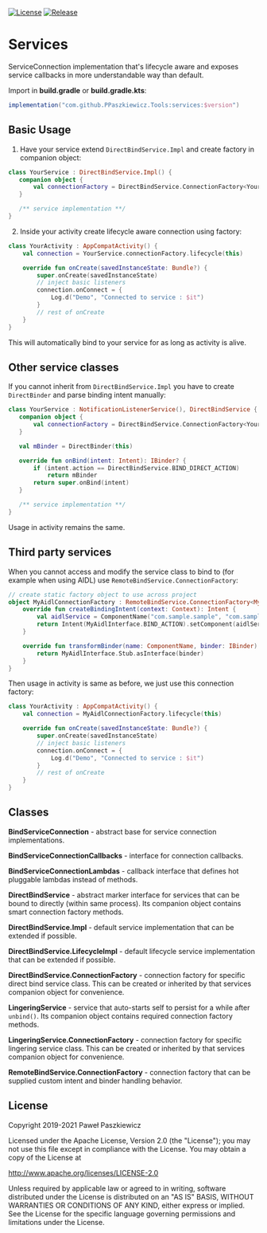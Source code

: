 [![License](https://img.shields.io/badge/License-Apache%202.0-blue.svg)](https://opensource.org/licenses/Apache-2.0)
[![Release](https://jitpack.io/v/PPaszkiewicz/Tools.svg)](https://jitpack.io/#PPaszkiewicz/Tools)

Services
=======

ServiceConnection implementation that's lifecycle aware and exposes service callbacks in more
understandable way than default.

Import in **build.gradle** or **build.gradle.kts**:
```gradle    
implementation("com.github.PPaszkiewicz.Tools:services:$version")
```

## Basic Usage
1. Have your service extend `DirectBindService.Impl` and create factory in companion object:
 ```kotlin
class YourService : DirectBindService.Impl() {
    companion object {
        val connectionFactory = DirectBindService.ConnectionFactory<YourService>()
    }

    /** service implementation **/
}
 ```
2. Inside your activity create lifecycle aware connection using factory:
```kotlin
class YourActivity : AppCompatActivity() {
    val connection = YourService.connectionFactory.lifecycle(this)

    override fun onCreate(savedInstanceState: Bundle?) {
        super.onCreate(savedInstanceState)
        // inject basic listeners
        connection.onConnect = {
            Log.d("Demo", "Connected to service : $it")
        }
        // rest of onCreate
    }
}
```
This will automatically bind to your service for as long as activity is alive.

## Other service classes

If you cannot inherit from `DirectBindService.Impl` you have to create `DirectBinder` and parse binding
intent manually:

 ```kotlin
class YourService : NotificationListenerService(), DirectBindService {
    companion object {
        val connectionFactory = DirectBindService.ConnectionFactory<YourService>()
    }

    val mBinder = DirectBinder(this)

    override fun onBind(intent: Intent): IBinder? {
        if (intent.action == DirectBindService.BIND_DIRECT_ACTION)
            return mBinder
        return super.onBind(intent)
    }

    /** service implementation **/
}
 ```

Usage in activity remains the same.

## Third party services

When you cannot access and modify the service class to bind to (for example when using AIDL) use
`RemoteBindService.ConnectionFactory`:

```kotlin
// create static factory object to use across project
object MyAidlConnectionFactory : RemoteBindService.ConnectionFactory<MyAidlInterface> {
    override fun createBindingIntent(context: Context): Intent {
        val aidlService = ComponentName("com.sample.sample", "com.sample.sample.MyAidlService")
        return Intent(MyAidlInterface.BIND_ACTION).setComponent(aidlService)
    }

    override fun transformBinder(name: ComponentName, binder: IBinder): MyAidlInterface {
        return MyAidlInterface.Stub.asInterface(binder)
    }
}
```

Then usage in activity is same as before, we just use this connection factory:

```kotlin
class YourActivity : AppCompatActivity() {
    val connection = MyAidlConnectionFactory.lifecycle(this)

    override fun onCreate(savedInstanceState: Bundle?) {
        super.onCreate(savedInstanceState)
        // inject basic listeners
        connection.onConnect = {
            Log.d("Demo", "Connected to service : $it")
        }
        // rest of onCreate
    }
}
```

## Classes

**BindServiceConnection** - abstract base for service connection implementations.

**BindServiceConnectionCallbacks** - interface for connection callbacks.

**BindServiceConnectionLambdas** - callback interface that defines hot pluggable lambdas instead of methods.

**DirectBindService** - abstract marker interface for services that can be bound to directly (within same process).
Its companion object contains smart connection factory methods.

**DirectBindService.Impl** - default service implementation that can be extended if possible.

**DirectBindService.LifecycleImpl** - default lifecycle service implementation that can be extended if possible.

**DirectBindService.ConnectionFactory** - connection factory for specific direct bind service class. This can be created or inherited by
that services companion object for convenience.

**LingeringService** - service that auto-starts self to persist for a while after `unbind()`.
Its companion object contains required connection factory methods.

**LingeringService.ConnectionFactory** - connection factory for specific lingering service class. This can be created or inherited by
that services companion object for convenience.

**RemoteBindService.ConnectionFactory** - connection factory that can be supplied custom intent and binder
handling behavior.

## License
Copyright 2019-2021 Paweł Paszkiewicz

Licensed under the Apache License, Version 2.0 (the "License");
you may not use this file except in compliance with the License.
You may obtain a copy of the License at

<http://www.apache.org/licenses/LICENSE-2.0>

Unless required by applicable law or agreed to in writing, software
distributed under the License is distributed on an "AS IS" BASIS,
WITHOUT WARRANTIES OR CONDITIONS OF ANY KIND, either express or implied.
See the License for the specific language governing permissions and
limitations under the License.

